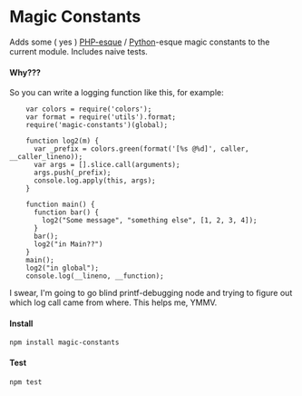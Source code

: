 # Magic Constants

Adds some ( yes ) [PHP-esque](http://php.net/manual/en/language.constants.predefined.php) / [Python](http://docs.python.org/library/inspect.html)-esque magic constants to the current module. Includes naive tests.

#### Why???

So you can write a logging function like this, for example:

        var colors = require('colors');
        var format = require('utils').format;
        require('magic-constants')(global);

        function log2(m) {
          var _prefix = colors.green(format('[%s @%d]', caller, __caller_lineno));
          var args = [].slice.call(arguments);
          args.push(_prefix);
          console.log.apply(this, args);
        }

        function main() {
          function bar() {
            log2("Some message", "something else", [1, 2, 3, 4]);
          }
          bar();
          log2("in Main??")
        }
        main();
        log2("in global");
        console.log(__lineno, __function);

I swear, I'm going to go blind printf-debugging node and trying to figure out which log call came from where. This helps me, YMMV.

#### Install

`npm install magic-constants`

#### Test

`npm test`